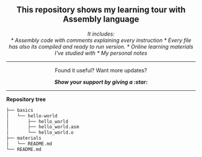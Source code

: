 <h2 align = "center"> This repository shows my learning tour with Assembly language </h2>

<p align="center"> 
  <i> 
    It includes: </br> 
    * Assembly code with comments explaining every instruction 
        * Every file has also its compiled and ready to run version. 
    * Online learning materials I've studied with
    * My personal notes
  </i>
</p>

---

<p align="center">
  Found it useful? Want more updates?
</p>

<p align = "center">
  <b> <i> Show your support by giving a :star: </b> </i>
</p>

---

<b> Repository tree </b>

```bash
├── basics
│   └── hello-world
│       ├── hello_world
│       ├── hello_world.asm
│       └── hello_world.o
├── materials
│   └── README.md
└── README.md
```
